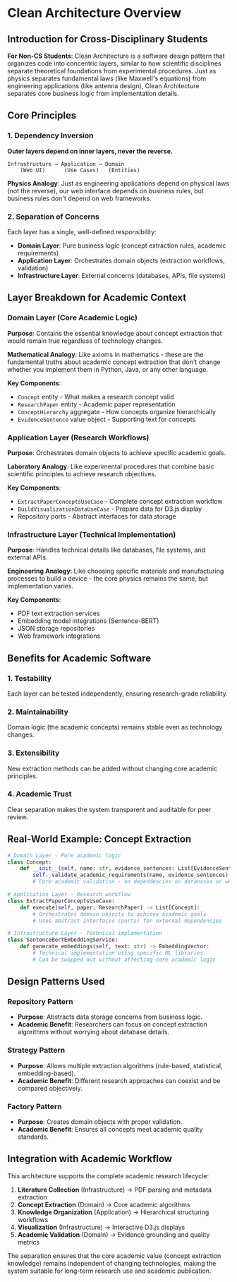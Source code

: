 # Clean Architecture Overview

## Introduction for Cross-Disciplinary Students

**For Non-CS Students**: Clean Architecture is a software design pattern that organizes code into concentric layers, similar to how scientific disciplines separate theoretical foundations from experimental procedures. Just as physics separates fundamental laws (like Maxwell's equations) from engineering applications (like antenna design), Clean Architecture separates core business logic from implementation details.

## Core Principles

### 1. Dependency Inversion
**Outer layers depend on inner layers, never the reverse.**

```
Infrastructure → Application → Domain
    (Web UI)      (Use Cases)   (Entities)
```

**Physics Analogy**: Just as engineering applications depend on physical laws (not the reverse), our web interface depends on business rules, but business rules don't depend on web frameworks.

### 2. Separation of Concerns
Each layer has a single, well-defined responsibility:

- **Domain Layer**: Pure business logic (concept extraction rules, academic requirements)
- **Application Layer**: Orchestrates domain objects (extraction workflows, validation)
- **Infrastructure Layer**: External concerns (databases, APIs, file systems)

## Layer Breakdown for Academic Context

### Domain Layer (Core Academic Logic)
**Purpose**: Contains the essential knowledge about concept extraction that would remain true regardless of technology changes.

**Mathematical Analogy**: Like axioms in mathematics - these are the fundamental truths about academic concept extraction that don't change whether you implement them in Python, Java, or any other language.

**Key Components**:
- `Concept` entity - What makes a research concept valid
- `ResearchPaper` entity - Academic paper representation
- `ConceptHierarchy` aggregate - How concepts organize hierarchically
- `EvidenceSentence` value object - Supporting text for concepts

### Application Layer (Research Workflows)
**Purpose**: Orchestrates domain objects to achieve specific academic goals.

**Laboratory Analogy**: Like experimental procedures that combine basic scientific principles to achieve research objectives.

**Key Components**:
- `ExtractPaperConceptsUseCase` - Complete concept extraction workflow
- `BuildVisualizationDataUseCase` - Prepare data for D3.js display
- Repository ports - Abstract interfaces for data storage

### Infrastructure Layer (Technical Implementation)
**Purpose**: Handles technical details like databases, file systems, and external APIs.

**Engineering Analogy**: Like choosing specific materials and manufacturing processes to build a device - the core physics remains the same, but implementation varies.

**Key Components**:
- PDF text extraction services
- Embedding model integrations (Sentence-BERT)
- JSON storage repositories
- Web framework integrations

## Benefits for Academic Software

### 1. **Testability**
Each layer can be tested independently, ensuring research-grade reliability.

### 2. **Maintainability** 
Domain logic (the academic concepts) remains stable even as technology changes.

### 3. **Extensibility**
New extraction methods can be added without changing core academic principles.

### 4. **Academic Trust**
Clear separation makes the system transparent and auditable for peer review.

## Real-World Example: Concept Extraction

```python
# Domain Layer - Pure academic logic
class Concept:
    def __init__(self, name: str, evidence_sentences: List[EvidenceSentence]):
        self._validate_academic_requirements(name, evidence_sentences)
        # Core academic validation - no dependencies on databases or web frameworks

# Application Layer - Research workflow
class ExtractPaperConceptsUseCase:
    def execute(self, paper: ResearchPaper) -> List[Concept]:
        # Orchestrates domain objects to achieve academic goals
        # Uses abstract interfaces (ports) for external dependencies

# Infrastructure Layer - Technical implementation  
class SentenceBertEmbeddingService:
    def generate_embeddings(self, text: str) -> EmbeddingVector:
        # Technical implementation using specific ML libraries
        # Can be swapped out without affecting core academic logic
```

## Design Patterns Used

### Repository Pattern
- **Purpose**: Abstracts data storage concerns from business logic.
- **Academic Benefit**: Researchers can focus on concept extraction algorithms without worrying about database details.

### Strategy Pattern  
- **Purpose**: Allows multiple extraction algorithms (rule-based, statistical, embedding-based).
- **Academic Benefit**: Different research approaches can coexist and be compared objectively.

### Factory Pattern
- **Purpose**: Creates domain objects with proper validation.
- **Academic Benefit**: Ensures all concepts meet academic quality standards.

## Integration with Academic Workflow

This architecture supports the complete academic research lifecycle:

1. **Literature Collection** (Infrastructure) → PDF parsing and metadata extraction
2. **Concept Extraction** (Domain) → Core academic algorithms 
3. **Knowledge Organization** (Application) → Hierarchical structuring workflows
4. **Visualization** (Infrastructure) → Interactive D3.js displays
5. **Academic Validation** (Domain) → Evidence grounding and quality metrics

The separation ensures that the core academic value (concept extraction knowledge) remains independent of changing technologies, making the system suitable for long-term research use and academic publication.
